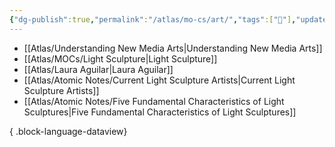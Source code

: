 ```yaml
---
{"dg-publish":true,"permalink":"/atlas/mo-cs/art/","tags":["📍"],"updated":"2024-10-29T18:27:52.591-07:00"}
---
```


- [[Atlas/Understanding New Media Arts\|Understanding New Media Arts]]
- [[Atlas/MOCs/Light Sculpture\|Light Sculpture]]
- [[Atlas/Laura Aguilar\|Laura Aguilar]]
- [[Atlas/Atomic Notes/Current Light Sculpture Artists\|Current Light Sculpture Artists]]
- [[Atlas/Atomic Notes/Five Fundamental Characteristics of Light Sculptures\|Five Fundamental Characteristics of Light Sculptures]]

{ .block-language-dataview}
